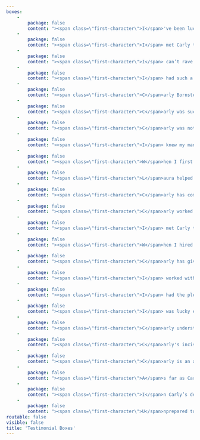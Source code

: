 ```yaml
---
boxes:
    -
        package: false
        content: "><span class=\"first-character\">I</span>'ve been lucky to work with several editors who've improved my books and made me a better writer. I appreciate Carly's style. The feedback is concise and easy to understand. Her willingness to discuss not just this first book but where I'm going in the series is a great help, the kind of support I need as I try something new.\r\n\r\n-Cheryl Harper, <i>USA Today</i> best-selling author of <i>Can't Help Falling in Love</i> and <i>Least Likely to Fall in Love</i>\r\n"
    -
        package: false
        content: "><span class=\"first-character\">I</span> met Carly the same day I saw _Mad Max Fury Road_, so she'll forever be linked in my mind to Furiosa&mdash;someone you absolutely want on your side! With Carly's guidance, I turned my pretty okay novel into something so much more&mdash;something alive. I always felt she loved my characters as much as I did; she simply got what I was trying to do, and helped me do it. I have no doubt that my book (and hopefully the many to come) is vastly improved by her involvement.\r\n\r\n-Kim Alexander, International best-selling author of The Demon Door series\r\n"
    -
        package: false
        content: "><span class=\"first-character\">I</span> can’t rave about Carly enough! She performed a quick, yet thorough, read-through of my novel and created six _pages_ of talking points. Then we skyped so I fully understood her points and recommendations. Together, we crafted a battle strategy for revisions—it was so efficient that the actual edits only took a week! And looking at the old draft versus the new one… wow. Her edits added a whole new dimension to my story, without sacrificing my original vision for the novel. If you’re hesitating on purchasing her work, don’t! After three _years_ of querying, it took my newly revised manuscript just three months to find a home with a literary agent. That’s all thanks to Carly!\r\n\r\n-Rebecca Thorne, author of _The Secrets of Star Whales_ (Jolly Fish Press)\r\n"
    -
        package: false
        content: "><span class=\"first-character\">I</span> had such a wonderful experience working with Carly&mdash;so fabulous that I worked with her twice&mdash;on two different manuscripts, both I adored and knew were close but not quite right. She was able to see my vision and pinpoint exactly what was falling flat, what needed more development, what needed more consistency, and what needed more balance.\r\n\r\n>Better yet, she explained each of the issues in a clear way that made sense and inspired me to make changes in a smart way, to expand some threads and cut others and dig deeper into certain characters. Her notes were so thorough and helpful and well organized and well thought-out, that I was super excited to edit&mdash;those are the best sort of notes.\r\n\r\n>Carly is super professional, prompt, organized, concise, and so smart! I learned so much working with her, all of which has carried me through to later projects. I would totally recommend her to anyone.\r\n\r\n-Felicia Grossman, Author of <i>Appetites &amp; Vices</i>\r\n"
    -
        package: false
        content: "><span class=\"first-character\">C</span>arly Bornstein-Hayward edited my YA fantasy manuscript, THE DYING CITY, during #RevPit 2018. She's an incisive, thorough editor, and her notes were spot-on. She immediately understood the themes I wanted to convey and helped me bring them out by delving deeper into my heroine's psyche. My book ended up more exciting, more romantic, and more emotionally complex because of Carly's excellent feedback.\r\n\r\n>Overall, working with Carly was a dream. She was prompt with her notes and was the perfect mix of supportive and blunt about the manuscript's flaws. My manuscript is much better after her input, and I highly recommend working with her!\r\n\r\n-Sarah Hawley, represented by Andrea Somberg at Harvey Klinger Inc.\r\n"
    -
        package: false
        content: "><span class=\"first-character\">C</span>arly was such a great supporter of my vision for the book, using her editorial notes to help push it to its full potential. I loved how she balanced criticisms with pointing out what she liked&mdash;it really helped me feel like I was ready to tackle the edits when it came to them.\r\n\r\n-Alexandra Overy, author of _These Feathered Flames_ (Inkyard/HarperCollins)"
    -
        package: false
        content: "><span class=\"first-character\">C</span>arly was not only essential to getting my manuscript in shape, but she was a pleasure to work with. She was flexible and communicative regarding her schedule, and most importantly, delivered a great developmental edit! Her insightful feedback was instrumental in bringing my protagonist to life. Readers are really connecting with the emotional ride of my story, and I have Carly to thank for getting me to bring all those emotions to the fore in a compelling way. I’m a screenwriter by training, and she also gave me guidance that helped me flesh out my prose and wrap my head around the needs of a novel. I couldn’t be happier with Carly and the process, and I’m definitely hiring her to help me with my next novel.\r\n\r\n-Anthony DeCapite, author of _Fireline_"
    -
        package: false
        content: "><span class=\"first-character\">I</span> knew my manuscript had some gaps, but even with a critique partner and months of brainstorming, we couldn't figure it out. Carly nailed the problem in one read. Her edit letter articulated the issues so well I found myself nodding along as I read. I loved my manuscript before the edit, but with Carly's direct (though gentle!) guidance, I've been able to turn it into something better than I thought I was capable of producing. I can't recommend her enough! \r\n\r\n-Brooke Blair, Romance author"
    -
        package: false
        content: "><span class=\"first-character\">W</span>hen I first approached Carly, I wasn’t sure my manuscript would ever be published. But with her gentle manner and supportive feedback, she helped me organize and re-write my story. She’s phenomenal at suggesting solutions, not just pointing out problems. With Carly, you know she is immediately on your team and your biggest cheerleader. After working with her on two books, I honestly felt like she knew my characters as well as I did. Carly is professional, positive and kind. Plus, she has a killer GIF game on Twitter!\r\n\r\n-Deana Birch, Romance author\r\n"
    -
        package: false
        content: "><span class=\"first-character\">L</span>aura helped me to fix the key complaint I received from beta readers: too many typos and style inconsistencies. Turns out the bugs were hidden in plain sight — you can never see your own typos! (If there’s a typo in this testimonial, that’s on me.) I have to add that, in addition to the necessary repairs, it was such fun seeing her reactions and encouragement noted throughout the text, sprinkled like Easter eggs. That human touch is important to me, as I’m primarily aiming my book at humans.\r\n\r\n-J.D. Robinson, Sci-fi and Young Adult author\r\n"
    -
        package: false
        content: "><span class=\"first-character\">C</span>arly has completed two developmental edits for me within the past two years on two separate manuscripts. Both times I was impressed with not only the turn-around time, but how thorough her feedback was. She helped me see my projects from a reader's perspective but also offered advice on the marketability of it. Her enthusiasm for my work was met with a perfect balance of constructive criticism. While I had no doubt she's in my corner, she also wasn't afraid to challenge. Because of this, I'm able to put out the best work possible. Always a professional, she's also someone I can't wait to share a cuppa with someday.\r\n\r\n-Lissa Carlino, Author of <i>Woman Enough</i>\r\n"
    -
        package: false
        content: "><span class=\"first-character\">C</span>arly worked with me from a developmental editing and writing coaching perspective. Her one-on-one coaching has enabled me to take my writing to the next level. She was instrumental in the process and I highly recommend her for anyone looking for a fresh developmental perspective.\r\n\r\n-Mickey Miller, Amazon best-selling romance author\r\n"
    -
        package: false
        content: "><span class=\"first-character\">I</span> met Carly through [#RevPit 2017](http://reviseresub.com?target=_blank), submitting my YA Fantasy, Storm Rising, to her. From her first email, Carly has been a huge advocate of my work. She promised feedback on my submission even if she didn't pick me for the contest, and she followed through with such insightful feedback that I asked her to do a developmental edit on my novel. She returned the feedback within the time frame and I was blown away with how detailed the feedback letter was, clearly sectioned and with reference to specific sections in the story. I was able to apply her recommendations and make my novel much more streamlined and focused. Ultimately, it was enough to get the attention of my now agent and publisher. I know Carly played a large part in my dream of being published coming true.\r\n\r\n-Stuart White, Young Adult author\r\n"
    -
        package: false
        content: "><span class=\"first-character\">W</span>hen I hired Carly to provide a developmental edit for my story, I had a gut instinct that she would be the right person for the job. I'm oozing with excitement over the changes in my book. I loved my story before but now I'm in love with it. Carly's feedback is worth every penny. She thoughtfully committed to my characters and their struggles, highlighting the key issues that were keeping my writing from reaching its full potential. She challenged me to take on some dramatic changes and I can't thank her enough for the outcome. If you want to take your book to the next level, Carly is the editor for you. It also helps that she's a joy to work with.\r\n\r\n-Lindsay Burroughs\r\n"
    -
        package: false
        content: "><span class=\"first-character\">C</span>arly has given me outstanding feedback on my manuscript and I am extremely happy I found her. What I have loved about her critique is that she provides very concrete and easy to understand advice. She identified specific issues with my manuscript and then gave me ideas about how to fix them. Another thing I appreciate is that she gave me rationale for why certain things weren't working. Once I heard that the intro to my Romance was reading like a YA, I was all in.\r\n\r\n>In addition to the full manuscript, Carly has helped with my novel synopsis and she has reread revised sections of the manuscript. Each time, she has given me greater insight into what I've put on the page, and she has helped me understand how readers, agents and publishers will see it. All the while, she has been very encouraging and excited about my work. I couldn't hope for a better editor.\r\n\r\n-Bliss Esposito\r\n"
    -
        package: false
        content: "><span class=\"first-character\">I</span> worked with Carly as part of the Pitch to Publication contest and I am so grateful to have had the opportunity. She donated her time to edit my manuscript and helped hammer out the kinks and added a nice polish to the prose. She is a razor sharp editor and working together is a real partnership where you focus on the essentials: story, style, and character. She motivates you to elevate the material, trim the fat, and kill your darlings. Over the course of multiple drafts with Carly, my work improved immensely due to her feedback and suggestions. She'll even help craft a query letter that catches an agent's attention. I highly recommend working with this supportive and generous individual.\r\n\r\n-Kevin Curtis\r\n"
    -
        package: false
        content: "><span class=\"first-character\">I</span> had the pleasure to work with Carly during the first Pitch to Publication event. We had a relatively short time to implement her suggestions due to contest constraints, but the critique she gave me was clear and concise. Her encouragement and expertise in the genre was invaluable for story crafting. Carly's suggestions for character development were spot-on and helped me make my MC so much more relatable. I recommend her as a valuable development resource!\r\n\r\n-E. M. Hamill, Author of <i>Nectar and Ambrosia</i>\r\n"
    -
        package: false
        content: "><span class=\"first-character\">I</span> was lucky enough to win a Developmental Edit with Carly as part of an online writing contest. Carly helped me sort through all the weaknesses in my manuscript and gave me suggestions on how it could improve. She also helped me polish up my query letter so I could have the best possible chance with agents. She helped me make my story the best it could be and I'd recommend her to anyone looking to take their manuscript to the next level. Thanks Carly!\r\n\r\n-Liz Kelly\r\n"
    -
        package: false
        content: "><span class=\"first-character\">C</span>arly understood exactly what I was looking for and accommodated both my needs and budget. Her manuscript assessment allowed me to focus on the weakest points of my story so I could determine the best use of my time and energy as I tackled further editing rounds. During the process, she was responsive and very encouraging.\r\n\r\n-Clara MacCarald, Romance and Young Adult author\r\n"
    -
        package: false
        content: "><span class=\"first-character\">C</span>arly's incisive mind, solid understanding of storytelling, and experience in the traditional publishing industry set her apart from the freelance editing crowd. When I send her my best work I'm confident that her edits will make it even better.\r\n\r\n-Ty Black\r\n"
    -
        package: false
        content: "><span class=\"first-character\">C</span>arly is an amazing editor. I went through five different (and terrible) queries before finding her. She took my most recent query and turned it into a query I am proud to submit. She also crafted a fantastic synopsis for me!\r\n\r\n-Laura Wilson-Anderson, Sci-fi and Fantasy author\r\n"
    -
        package: false
        content: "><span class=\"first-character\">A</span>s far as Carly goes, she offers the complete experience. Her process for developmental editing leaves no stone unturned and assures that every facet, both in the perspective of grammar and storytelling are covered and revised for a more fulfilling literary experience. I was completely satisfied with working with Carly.\r\n\r\n-Theo Taylor, Sci-fi and Fantasy author\r\n"
    -
        package: false
        content: "><span class=\"first-character\">I</span>n Carly’s developmental editing of my novel, she dealt with issues, both large and small. Chronology, plot consistency, character motivation, authentic dialogue, point of view, word choices, etc. I appreciated the exhaustive detail and acuteness of her perceptions, but even more than that, I especially valued her understanding of my intent and my overall vision. She kept true to my vision for the novel and helped greatly in turning that vision into a reality.\r\n\r\n-Danny Davis, Historical YA author\r\n"
    -
        package: false
        content: "><span class=\"first-character\">U</span>nprepared to finish a sleek piece, I was on edge. I discovered that the editing assistance of Carly is not only a strong choice, but essential, as she delivered on all fronts and was overall flawless. This client considers her at the top of his list.\r\n\r\n-Spencer English, Staff Writer at AV Wire\r\n"
routable: false
visible: false
title: 'Testimonial Boxes'
---
```


